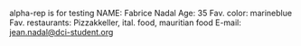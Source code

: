 alpha-rep is for testing
NAME: Fabrice Nadal
Age: 35
Fav. color: marineblue
Fav. restaurants: Pizzakkeller, ital. food, mauritian food
E-mail: jean.nadal@dci-student.org

